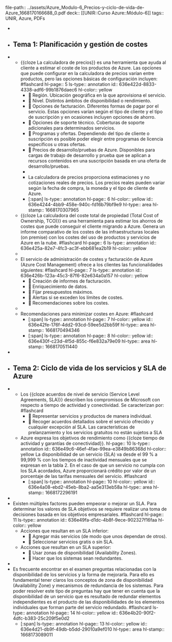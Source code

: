 file-path:: ../assets/Azure_Modulo-6_Precios-y-ciclo-de-vida-de-Azure_1668170166688_0.pdf
deck:: [[UNIR::Curso Azure::Módulo-6]]
tags:: UNIR, Azure, PDFs

-
- ## Tema 1: Planificación y gestión de costes
-
	- {{cloze La calculadora de precios}} es una herramienta que ayuda al cliente a estimar el coste de los productos de Azure. Las opciones que puede configurar en la calculadora de precios varían entre productos, pero las opciones básicas de configuración incluyen: #flashcard
	  hl-page:: 5
	  ls-type:: annotation
	  id:: 636e422d-8833-4338-adf6-99b1876daec6
	  hl-color:: yellow
		-  Región. Ubicación geográfica en la que aprovisiona el servicio.
		-  Nivel. Distintos ámbitos de disponibilidad o rendimiento.
		-  Opciones de facturación. Diferentes formas de pagar por el servicio. Estas opciones varían según el tipo de cliente y el tipo de suscripción y en ocasiones incluyen opciones de ahorro.
		-  Opciones de soporte técnico. Coberturas de soporte adicionales para determinados servicios.
		-  Programas y ofertas. Dependiendo del tipo de cliente o suscripción es posible poder elegir entre programas de licencia específicos u otras ofertas.
		-  Precios de desarrollo/pruebas de Azure. Disponibles para cargas de trabajo de desarrollo y prueba que se aplican a recursos contenidos en una suscripción basada en una oferta de desarrollo/pruebas.
		-
		- La calculadora de precios proporciona estimaciones y no cotizaciones reales de precios. Los precios reales pueden variar según la fecha de compra, la moneda y el tipo de cliente de Azure.
		- [:span]
		  ls-type:: annotation
		  hl-page:: 6
		  hl-color:: yellow
		  id:: 636e4244-4bb9-458e-940c-fd16b79bf9e9
		  hl-type:: area
		  hl-stamp:: 1668170307965
	- {{cloze La calculadora del coste total de propiedad (Total Cost of Ownership, TCO)}} es una herramienta para estimar los ahorros de costes que puede conseguir el cliente migrando a Azure. Genera un informe comparativo de los costes de las infraestructuras locales (on premise) con los costes del uso de productos y servicios de Azure en la nube. #flashcard
	  hl-page:: 6
	  ls-type:: annotation
	  id:: 636e425a-82e7-4fc3-ac3f-ebb681ea2b19
	  hl-color:: yellow
	-
	- El servicio de administración de costes y facturación de Azure (Azure Cost Management) ofrece a los clientes las funcionalidades siguientes: #flashcard
	  hl-page:: 7
	  ls-type:: annotation
	  id:: 636e426b-123a-45c3-87f6-82e634a0a157
	  hl-color:: yellow
		-  Creación de informes de facturación.
		-  Enriquecimiento de datos.
		-  Fijar presupuestos máximos.
		-  Alertas si se exceden los límites de costes.
		-  Recomendaciones sobre los costes.
	-
	- Recomendaciones para minimizar costes en Azure: #flashcard
		- [:span]
		  ls-type:: annotation
		  hl-page:: 7
		  hl-color:: yellow
		  id:: 636e42fe-176f-4dd2-93cd-59ee5d2bb59f
		  hl-type:: area
		  hl-stamp:: 1668170494346
		- [:span]
		  ls-type:: annotation
		  hl-page:: 8
		  hl-color:: yellow
		  id:: 636e430f-c23d-4f5d-855c-f6e832a79e09
		  hl-type:: area
		  hl-stamp:: 1668170511440
-
- ## Tema 2: Ciclo de vida de los servicios y SLA de Azure
-
	- Los {{cloze acuerdos de nivel de servicio (Service Level Agreements, SLA)}} describen los compromisos de Microsoft con respecto a tiempo de actividad y conectividad. 
	  Se caracterizan por: #flashcard
		-  Representar servicios y productos de manera individual.
		-  Recoger acuerdos detallados sobre el servicio ofrecido y cualquier excepción al SLA. Las características de prelanzamiento y los servicios gratuitos no están sujetos a SLA
	- Azure expresa los objetivos de rendimiento como {{cloze tiempo de actividad y garantías de conectividad}}. 
	  hl-page:: 10
	  ls-type:: annotation
	  id:: 636e49c6-46ef-4fae-99ea-e3849b86368d
	  hl-color:: yellow
	  La disponibilidad de un servicio (SLA) va desde el 99 % a 99,999 % con los tiempos de inactividad mensuales que se expresan en la tabla 2. 
	  En el caso de que un servicio no cumpla con los SLA acordados, Azure proporcionará crédito por valor de un porcentaje de las tarifas mensuales del servicio. #flashcard
		- [:span]
		  ls-type:: annotation
		  hl-page:: 10
		  hl-color:: yellow
		  id:: 636e4a08-ebd2-45eb-8ba2-aa5e313eb58a
		  hl-type:: area
		  hl-stamp:: 1668172296191
-
- Existen múltiples factores pueden empeorar o mejorar un SLA. Para determinar los valores de SLA objetivos se requiere realizar una toma de decisiones basada en los objetivos empresariales. #flashcard
  hl-page:: 11
  ls-type:: annotation
  id:: 636e49fa-d1dc-4b8f-9ece-902327f16faa
  hl-color:: yellow
	- Acciones que resultan en un SLA inferior:
		-  Agregar más servicios (de modo que unos dependan de otros).
		-  Seleccionar servicios gratis o sin SLA.
	- Acciones que resultan en un SLA superior:
		-  Usar zonas de disponibilidad (Availability Zones).
		-  Hacer que los sistemas sean redundantes.
-
- Es frecuente encontrar en el examen preguntas relacionadas con la disponibilidad de los servicios y la forma de mejorarla. Para ello es fundamental tener claros los conceptos de zona de disponibilidad (Availability Zone) y mecanismos de redundancia de los sistemas. Para poder resolver este tipo de preguntas hay que tener en cuenta que la disponibilidad de un servicio que es resultado de redundar elementos independientes es el producto de las disponibilidades de los elementos individuales que forman parte del servicio redundado. #flashcard
  ls-type:: annotation
  hl-page:: 14
  hl-color:: yellow
  id:: 636e4b20-90f2-4dfc-b383-25c209f5e0d2
	- [:span]
	  ls-type:: annotation
	  hl-page:: 13
	  hl-color:: yellow
	  id:: 636e4d21-db9f-49db-b5dd-29010a9ef010
	  hl-type:: area
	  hl-stamp:: 1668173089011